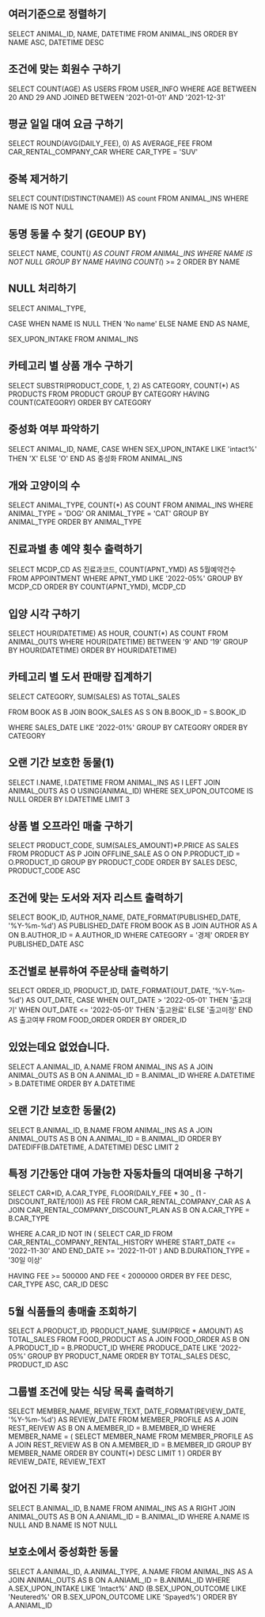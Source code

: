## 여러기준으로 정렬하기

SELECT ANIMAL_ID, NAME, DATETIME
FROM ANIMAL_INS
ORDER BY NAME ASC, DATETIME DESC

## 조건에 맞는 회원수 구하기

SELECT COUNT(AGE) AS USERS
FROM USER_INFO
WHERE AGE BETWEEN 20 AND 29 AND
JOINED BETWEEN '2021-01-01' AND '2021-12-31'

## 평균 일일 대여 요금 구하기

SELECT ROUND(AVG(DAILY_FEE), 0) AS AVERAGE_FEE
FROM CAR_RENTAL_COMPANY_CAR
WHERE CAR_TYPE = 'SUV'

## 중복 제거하기

SELECT COUNT(DISTINCT(NAME)) AS count
FROM ANIMAL_INS
WHERE NAME IS NOT NULL

## 동명 동물 수 찾기 (GEOUP BY)

SELECT NAME, COUNT(_) AS COUNT
FROM ANIMAL_INS
WHERE NAME IS NOT NULL
GROUP BY NAME
HAVING COUNT(_) >= 2
ORDER BY NAME

## NULL 처리하기

SELECT ANIMAL_TYPE,

CASE
WHEN NAME IS NULL THEN 'No name'
ELSE NAME
END AS NAME,

SEX_UPON_INTAKE
FROM ANIMAL_INS

## 카테고리 별 상품 개수 구하기

SELECT SUBSTR(PRODUCT_CODE, 1, 2) AS CATEGORY, COUNT(\*) AS PRODUCTS
FROM PRODUCT
GROUP BY CATEGORY
HAVING COUNT(CATEGORY)
ORDER BY CATEGORY

## 중성화 여부 파악하기

SELECT ANIMAL_ID, NAME,
CASE
WHEN SEX_UPON_INTAKE LIKE 'intact%' THEN 'X'
ELSE 'O'
END AS 중성화
FROM ANIMAL_INS

## 개와 고양이의 수

SELECT ANIMAL_TYPE, COUNT(\*) AS COUNT
FROM ANIMAL_INS
WHERE ANIMAL_TYPE = 'DOG' OR ANIMAL_TYPE = 'CAT'
GROUP BY ANIMAL_TYPE
ORDER BY ANIMAL_TYPE

## 진료과별 총 예약 횟수 출력하기

SELECT MCDP_CD AS 진료과코드, COUNT(APNT_YMD) AS 5월예약건수
FROM APPOINTMENT
WHERE APNT_YMD LIKE '2022-05%'
GROUP BY MCDP_CD
ORDER BY COUNT(APNT_YMD), MCDP_CD

## 입양 시각 구하기

SELECT HOUR(DATETIME) AS HOUR, COUNT(\*) AS COUNT
FROM ANIMAL_OUTS
WHERE HOUR(DATETIME) BETWEEN '9' AND '19'
GROUP BY HOUR(DATETIME)
ORDER BY HOUR(DATETIME)

## 카테고리 별 도서 판매량 집계하기

SELECT CATEGORY, SUM(SALES) AS TOTAL_SALES

FROM BOOK AS B
JOIN BOOK_SALES AS S
ON B.BOOK_ID = S.BOOK_ID

WHERE SALES_DATE LIKE '2022-01%'
GROUP BY CATEGORY
ORDER BY CATEGORY

## 오랜 기간 보호한 동물(1)

SELECT I.NAME, I.DATETIME
FROM ANIMAL_INS AS I
LEFT JOIN ANIMAL_OUTS AS O
USING(ANIMAL_ID)
WHERE SEX_UPON_OUTCOME IS NULL
ORDER BY I.DATETIME
LIMIT 3

## 상품 별 오프라인 매출 구하기

SELECT PRODUCT_CODE, SUM(SALES_AMOUNT)\*P.PRICE AS SALES
FROM PRODUCT AS P
JOIN OFFLINE_SALE AS O
ON P.PRODUCT_ID = O.PRODUCT_ID
GROUP BY PRODUCT_CODE
ORDER BY SALES DESC, PRODUCT_CODE ASC

## 조건에 맞는 도서와 저자 리스트 출력하기

SELECT BOOK_ID, AUTHOR_NAME, DATE_FORMAT(PUBLISHED_DATE, '%Y-%m-%d') AS PUBLISHED_DATE
FROM BOOK AS B
JOIN AUTHOR AS A
ON B.AUTHOR_ID = A.AUTHOR_ID
WHERE CATEGORY = '경제'
ORDER BY PUBLISHED_DATE ASC

## 조건별로 분류하여 주문상태 출력하기

SELECT ORDER_ID, PRODUCT_ID, DATE_FORMAT(OUT_DATE, '%Y-%m-%d') AS OUT_DATE,
CASE
WHEN OUT_DATE > '2022-05-01' THEN '출고대기'
WHEN OUT_DATE <= '2022-05-01' THEN '출고완료'
ELSE '출고미정'
END AS 출고여부
FROM FOOD_ORDER
ORDER BY ORDER_ID

## 있었는데요 없었습니다.

SELECT A.ANIMAL_ID, A.NAME
FROM ANIMAL_INS AS A
JOIN ANIMAL_OUTS AS B
ON A.ANIMAL_ID = B.ANIMAL_ID
WHERE A.DATETIME > B.DATETIME
ORDER BY A.DATETIME

## 오랜 기간 보호한 동물(2)

SELECT B.ANIMAL_ID, B.NAME
FROM ANIMAL_INS AS A
JOIN ANIMAL_OUTS AS B
ON A.ANIMAL_ID = B.ANIMAL_ID
ORDER BY DATEDIFF(B.DATETIME, A.DATETIME) DESC
LIMIT 2

## 특정 기간동안 대여 가능한 자동차들의 대여비용 구하기

SELECT CAR*ID, A.CAR_TYPE,
FLOOR(DAILY_FEE * 30 \_ (1 - DISCOUNT_RATE/100)) AS FEE
FROM CAR_RENTAL_COMPANY_CAR AS A
JOIN CAR_RENTAL_COMPANY_DISCOUNT_PLAN AS B
ON A.CAR_TYPE = B.CAR_TYPE

WHERE A.CAR_ID NOT IN (
SELECT CAR_ID
FROM CAR_RENTAL_COMPANY_RENTAL_HISTORY
WHERE START_DATE <= '2022-11-30' AND END_DATE >= '2022-11-01'
)
AND B.DURATION_TYPE = '30일 이상'

HAVING FEE >= 500000 AND FEE < 2000000
ORDER BY FEE DESC, CAR_TYPE ASC, CAR_ID DESC

## 5월 식품들의 총매출 조회하기

SELECT A.PRODUCT_ID, PRODUCT_NAME, SUM(PRICE \* AMOUNT) AS TOTAL_SALES
FROM FOOD_PRODUCT AS A
JOIN FOOD_ORDER AS B
ON A.PRODUCT_ID = B.PRODUCT_ID
WHERE PRODUCE_DATE LIKE '2022-05%'
GROUP BY PRODUCT_NAME
ORDER BY TOTAL_SALES DESC, PRODUCT_ID ASC

## 그룹별 조건에 맞는 식당 목록 출력하기

SELECT MEMBER_NAME, REVIEW_TEXT, DATE_FORMAT(REVIEW_DATE, '%Y-%m-%d') AS REVIEW_DATE
FROM MEMBER_PROFILE AS A
JOIN REST_REIVEW AS B
ON A.MEMBER_ID = B.MEMBER_ID
WHERE MEMBER_NAME = (
SELECT MEMBER_NAME
FROM MEMBER_PROFILE AS A
JOIN REST_REVIEW AS B
ON A.MEMBER_ID = B.MEMBER_ID
GROUP BY MEMBER_NAME
ORDER BY COUNT(\*) DESC
LIMIT 1
)
ORDER BY REVIEW_DATE, REVIEW_TEXT

## 없어진 기록 찾기

SELECT B.ANIMAL_ID, B.NAME
FROM ANIMAL_INS AS A
RIGHT JOIN ANIMAL_OUTS AS B
ON A.ANIAML_ID = B.ANIMAL_ID
WHERE A.NAME IS NULL AND B.NAME IS NOT NULL

## 보호소에서 중성화한 동물

SELECT A.ANIMAL_ID, A.ANIMAL_TYPE, A.NAME
FROM ANIMAL_INS AS A
JOIN ANIMAL_OUTS AS B
ON A.ANIAML_ID = B.ANIMAL_ID
WHERE A.SEX_UPON_INTAKE LIKE 'Intact%'
AND (B.SEX_UPON_OUTCOME LIKE 'Neutered%' OR B.SEX_UPON_OUTCOME LIKE 'Spayed%')
ORDER BY A.ANIAML_ID
